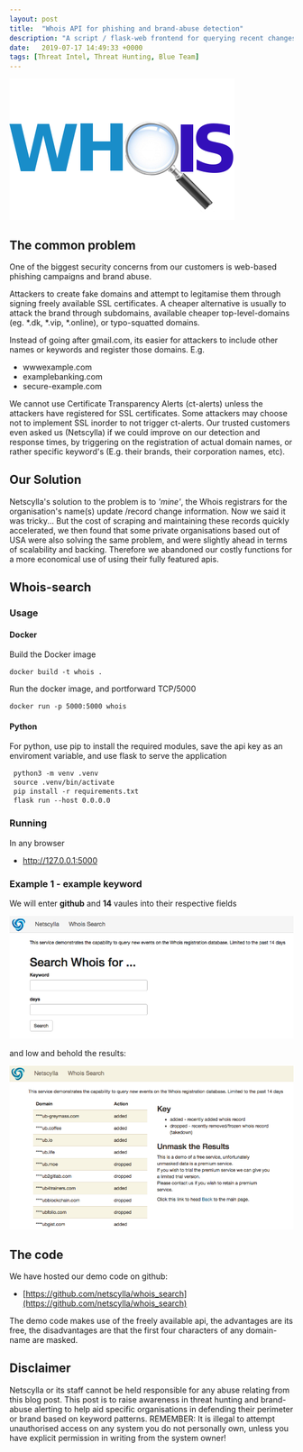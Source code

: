 ```yaml
---
layout: post
title:  "Whois API for phishing and brand-abuse detection"
description: "A script / flask-web frontend for querying recent changes in whois records given a specific keyword/domain-name, for early detection on phishing and brand-abuse."
date:   2019-07-17 14:49:33 +0000
tags: [Threat Intel, Threat Hunting, Blue Team]
---
```


![suspicious word doc](/assets/whois1.png)

## The common problem
One of the biggest security concerns from our customers is web-based phishing campaigns and brand abuse.

Attackers to create fake domains and attempt to legitamise them through signing freely available SSL certificates. A cheaper alternative is usually to attack the brand through subdomains, available cheaper top-level-domains (eg. *.dk, *.vip, *.online), or typo-squatted domains.

Instead of going after gmail.com, its easier for attackers to include other names or keywords and register those domains. E.g.
 * wwwexample.com
 * examplebanking.com
 * secure-example.com

We cannot use Certificate Transparency Alerts (ct-alerts) unless the attackers have registered for SSL certificates. Some attackers may choose not to implement SSL inorder to not trigger ct-alerts. Our trusted customers even asked us (Netscylla) if we could improve on our detection and response times, by triggering on the registration of actual domain names, or rather specific keyword's (E.g. their brands, their corporation names, etc).

## Our Solution
Netscylla's solution to the problem is to *'mine'*, the Whois registrars for the organisation's name(s) update /record change information.
Now we said it was tricky... But the cost of scraping and maintaining these records quickly accelerated, we then found that some private organisations based out of USA
were also solving the same problem, and were slightly ahead in terms of scalability and backing. Therefore we abandoned our costly functions for a more economical use of
using their fully featured apis.

## Whois-search

### Usage

#### Docker

Build the Docker image
```
docker build -t whois .
```
Run the docker image, and portforward TCP/5000
```
docker run -p 5000:5000 whois
```
#### Python

For python, use pip to install the required modules, save the api key as an enviroment variable, and use flask to serve the application
```
 python3 -m venv .venv
 source .venv/bin/activate
 pip install -r requirements.txt
 flask run --host 0.0.0.0
```

### Running

In any browser
 * http://127.0.0.1:5000

### Example 1 - example keyword
We will enter **github** and **14** vaules into their respective fields

![screenshot 1 - web page](/assets/ns_whois_screen.png)

and low and behold the results:

![screenshot 2 - results](/assets/ns_whois_screen2.png)


## The code
We have hosted our demo code on github:
 * [https://github.com/netscylla/whois_search](https://github.com/netscylla/whois_search)

The demo code makes use of the freely available api, the advantages are its free, the disadvantages are that the first four characters of any domain-name are masked. 

## Disclaimer
Netscylla or its staff cannot be held responsible for any abuse relating from this blog post. 
This post is to raise awareness in threat hunting and brand-abuse alerting to help aid specific organisations in defending their perimeter or brand based on keyword patterns. REMEMBER: It is illegal to attempt unauthorised access on any system you do not personally own, unless you have explicit permission in writing from the system owner!